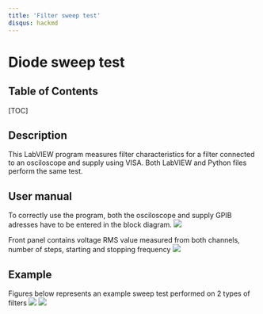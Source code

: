 ```yaml
---
title: 'Filter sweep test'
disqus: hackmd
---
```


Diode sweep test
===

## Table of Contents

[TOC]

## Description

This LabVIEW program measures filter characteristics for a filter connected to an osciloscope and supply using VISA.
Both LabVIEW and Python files perform the same test.

User manual
---




To correctly use the program, both the osciloscope and supply GPIB adresses have to be entered in the block diagram.
![](https://i.imgur.com/8rXeGr5.png)


Front panel contains voltage RMS value measured from both channels, number of steps, starting and stopping frequency 
![](https://i.imgur.com/7cozxPu.png)

Example
---
Figures below represents an example sweep test performed on 2 types of filters
![](https://i.imgur.com/ppG2I1O.png)
![](https://i.imgur.com/5bH9AY1.png)



